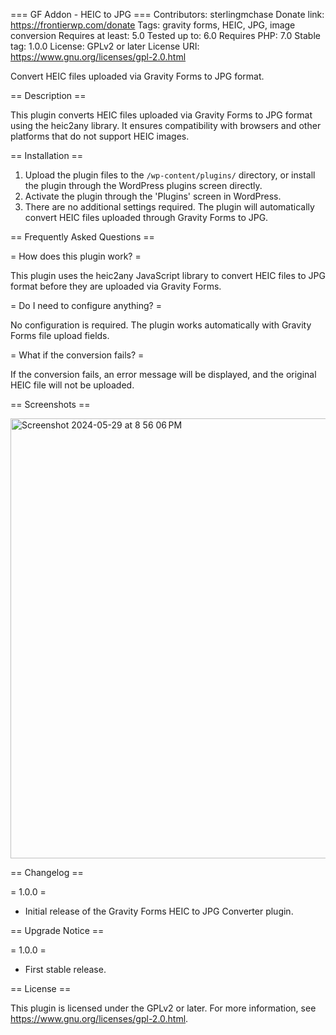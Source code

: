 === GF Addon - HEIC to JPG ===
Contributors: sterlingmchase
Donate link: https://frontierwp.com/donate
Tags: gravity forms, HEIC, JPG, image conversion
Requires at least: 5.0
Tested up to: 6.0
Requires PHP: 7.0
Stable tag: 1.0.0
License: GPLv2 or later
License URI: https://www.gnu.org/licenses/gpl-2.0.html

Convert HEIC files uploaded via Gravity Forms to JPG format.

== Description ==

This plugin converts HEIC files uploaded via Gravity Forms to JPG format using the heic2any library. It ensures compatibility with browsers and other platforms that do not support HEIC images.

== Installation ==

1. Upload the plugin files to the `/wp-content/plugins/` directory, or install the plugin through the WordPress plugins screen directly.
2. Activate the plugin through the 'Plugins' screen in WordPress.
3. There are no additional settings required. The plugin will automatically convert HEIC files uploaded through Gravity Forms to JPG.

== Frequently Asked Questions ==

= How does this plugin work? =

This plugin uses the heic2any JavaScript library to convert HEIC files to JPG format before they are uploaded via Gravity Forms.

= Do I need to configure anything? =

No configuration is required. The plugin works automatically with Gravity Forms file upload fields.

= What if the conversion fails? =

If the conversion fails, an error message will be displayed, and the original HEIC file will not be uploaded.

== Screenshots ==

   <img width="704" alt="Screenshot 2024-05-29 at 8 56 06 PM" src="https://github.com/sterlingmchase/gf-heic-to-jpg/assets/6596628/76ccf14f-0424-4994-8a57-bee54c14331e">

== Changelog ==

= 1.0.0 =
* Initial release of the Gravity Forms HEIC to JPG Converter plugin.

== Upgrade Notice ==

= 1.0.0 =
* First stable release.

== License ==

This plugin is licensed under the GPLv2 or later. For more information, see https://www.gnu.org/licenses/gpl-2.0.html.
